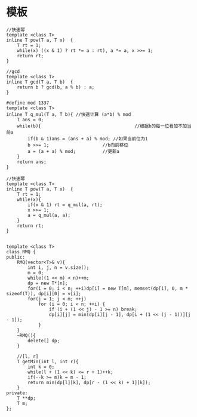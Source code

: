# 模板

    //快速幂
    template <class T>
    inline T pow(T a, T x)  {
        T rt = 1;
        while(x) ((x & 1) ? rt *= a : rt), a *= a, x >>= 1;
        return rt;
    }
    
    //gcd
    template <class T>
    inline T gcd(T a, T b)  {
        return b ? gcd(b, a % b) : a;
    }

    #define mod 1337
    template <class T>
    inline T q_mul(T a, T b){ //快速计算 (a*b) % mod
        T ans = 0;
        while(b){                                   //根据b的每一位看加不加当前a
            if(b & 1)ans = (ans + a) % mod; //如果当前位为1
            b >>= 1;                    //b向前移位
            a = (a + a) % mod;          //更新a
        }
        return ans;
    }

    //快速幂
    template <class T>
    inline T pow(T a, T x)  {
        T rt = 1;
        while(x){
            if(x & 1) rt = q_mul(a, rt);
            x >>= 1;
            a = q_mul(a, a);
        }
        return rt;
    }


    template <class T>
    class RMQ {
    public:
        RMQ(vector<T>& v){
            int i, j, n = v.size();
            m = 0;
            while((1 << m) < n)++m;
            dp = new T*[n];
            for(i = 0; i < n; ++i)dp[i] = new T[m], memset(dp[i], 0, m * sizeof(T)), dp[i][0] = v[i];
            for(j = 1; j < m; ++j)
                for (i = 0; i < n; ++i) {
                    if (i + (1 << j) - 1 >= n) break;
                    dp[i][j] = min(dp[i][j - 1], dp[i + (1 << (j - 1))][j - 1]);
                }
        }
        ~RMQ(){
            delete[] dp;
        }

        //[l, r]
        T getMin(int l, int r){
            int k = 0;
            while(l + (1 << k) <= r + 1)++k;
            if(--k >= m)k = m - 1;
            return min(dp[l][k], dp[r - (1 << k) + 1][k]);
        }
    private:
        T **dp;
        T m;
    };